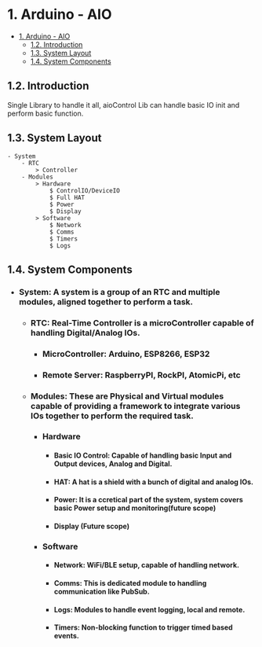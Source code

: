 # 1. Arduino - AIO

+ [1. Arduino - AIO](#1-arduino---aio)
    + [1.2. Introduction](#12-introduction)
    + [1.3. System Layout](#13-system-layout)
    + [1.4. System Components](#14-system-components)

<!-- ## 1.1. File tree 
├─ include
│  ├─ Alert.h
│  ├─ ControlIO.h
│  ├─ Hardware.cpp
│  ├─ Hardware.h
│  ├─ Logging.h
│  ├─ README
│  ├─ enum.h
│  ├─ rtc.cpp
│  └─ rtc_config.h
├─ lib
│  └─ README
├─ platformio.ini
├─ src
│  ├─ aio.drawio
│  ├─ main.cpp
│  └─ scratchPad.md
└─ test
   └─ README -->


## 1.2. Introduction

Single Library to handle it all, aioControl Lib can handle basic IO init and perform basic function.

## 1.3. System Layout

```
- System
    - RTC
        > Controller
    - Modules
        > Hardware
            $ ControlIO/DeviceIO
            $ Full HAT
            $ Power
            $ Display
        > Software
            $ Network
            $ Comms
            $ Timers
            $ Logs
```

## 1.4. System Components
- ### System: A system is a group of an RTC and multiple modules, aligned together to perform a task.

    - ### RTC: Real-Time Controller is a microController capable of handling Digital/Analog IOs.
        -   ### MicroController: Arduino, ESP8266, ESP32
        -   ### Remote Server: RaspberryPI, RockPI, AtomicPi, etc
    - ### Modules: These are Physical and Virtual modules capable of providing a framework to integrate various IOs together to perform the required task.
        - ### Hardware
            - #### Basic IO Control: Capable of handling basic Input and Output devices, Analog and Digital.
            - #### HAT: A hat is a shield with a bunch of digital and analog IOs.
            - #### Power: It is a ccretical part of the system, system covers basic Power setup and monitoring(future scope)
            - #### Display (Future scope)
        - ### Software
            - #### Network: WiFi/BLE setup, capable of handling network.
            - #### Comms: This is dedicated module to handling communication like PubSub.
            - #### Logs: Modules to handle event logging, local and remote.
            - #### Timers: Non-blocking function to trigger timed based events.

<!-- ## 1.3. How does it work? -->

